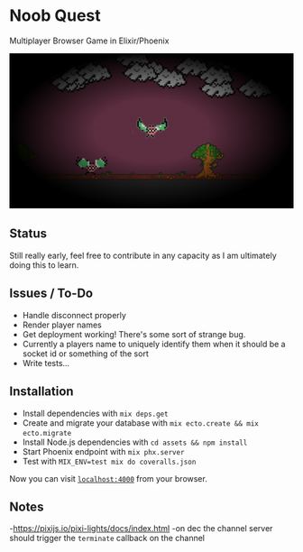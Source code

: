 # Noob Quest

Multiplayer Browser Game in Elixir/Phoenix

![Screenshot](noob_quest_screenshot.png "Screenshot 1")

## Status

Still really early, feel free to contribute in any capacity as I am ultimately doing this to learn.

## Issues / To-Do

- Handle disconnect properly
- Render player names
- Get deployment working! There's some sort of strange bug.
- Currently a players name to uniquely identify them when it should be a socket id or something of the sort
- Write tests...

## Installation

  * Install dependencies with `mix deps.get`
  * Create and migrate your database with `mix ecto.create && mix ecto.migrate`
  * Install Node.js dependencies with `cd assets && npm install`
  * Start Phoenix endpoint with `mix phx.server`
  * Test with `MIX_ENV=test mix do coveralls.json`

Now you can visit [`localhost:4000`](http://localhost:4000) from your browser.

## Notes

-https://pixijs.io/pixi-lights/docs/index.html
-on dec the channel server should trigger the `terminate`  callback on the channel
